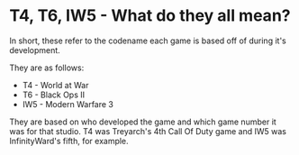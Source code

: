 # T4, T6, IW5 - What do they all mean?

In short, these refer to the codename each game is based off of during it's development.

They are as follows:  

* T4 - World at War
* T6 - Black Ops II
* IW5 - Modern Warfare 3

They are based on who developed the game and which game number it was for that studio. T4 was Treyarch's 4th Call Of Duty game and IW5 was InfinityWard's fifth, for example.  
